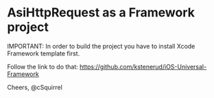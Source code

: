 AsiHttpRequest as a Framework project
=====================================
IMPORTANT: In order to build the project
you have to install Xcode Framework template first.

Follow the link to do that:
https://github.com/kstenerud/iOS-Universal-Framework

Cheers,
@cSquirrel 
